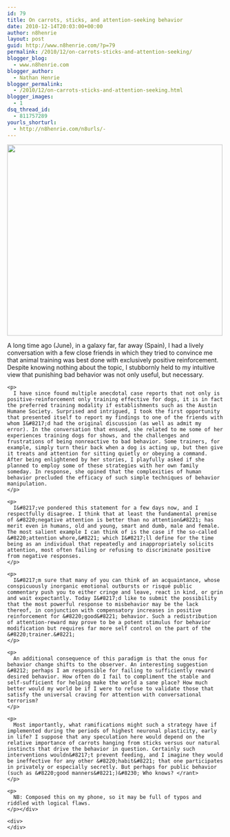 ```yaml
---
id: 79
title: On carrots, sticks, and attention-seeking behavior
date: 2010-12-14T20:03:00+00:00
author: n8henrie
layout: post
guid: http://www.n8henrie.com/?p=79
permalink: /2010/12/on-carrots-sticks-and-attention-seeking/
blogger_blog:
  - www.n8henrie.com
blogger_author:
  - Nathan Henrie
blogger_permalink:
  - /2010/12/on-carrots-sticks-and-attention-seeking.html
blogger_images:
  - 1
dsq_thread_id:
  - 811757289
yourls_shorturl:
  - http://n8henrie.com/n8urls/-
---
```

<div>
  <a href="http://www.n8henrie.com/wp-content/uploads/2012/09/p2261.jpg.scaled5001.jpg"><img src="http://www.n8henrie.com/wp-content/uploads/2012/09/p2261.jpg.scaled5001.jpg" width="500" height="444" /></a> 
  
  <p>
    A long time ago (June), in a galaxy far, far away (Spain), I had a lively conversation with a few close friends in which they tried to convince me that animal training was best done with exclusively positive reinforcement. Despite knowing nothing about the topic, I stubbornly held to my intuitive view that punishing bad behavior was not only useful, but necessary. 
    
    <p>
      I have since found multiple anecdotal case reports that not only is positive-reinforcement only training effective for dogs, it is in fact the preferred training modality if establishments such as the Austin Humane Society. Surprised and intrigued, I took the first opportunity that presented itself to report my findings to one of the friends with whom I&#8217;d had the original discussion (as well as admit my error). In the conversation that ensued, she related to me some of her experiences training dogs for shows, and the challenges and frustrations of being nonreactive to bad behavior. Some trainers, for example, simply turn their back when a dog is acting up, but then give it treats and attention for sitting quietly or obeying a command. After being enlightened by her stories, I playfully asked if she planned to employ some of these strategies with her own family someday. In response, she opined that the complexities of human behavior precluded the efficacy of such simple techniques of behavior manipulation.
    </p>
    
    <p>
      I&#8217;ve pondered this statement for a few days now, and I respectfully disagree. I think that at least the fundamental premise of &#8220;negative attention is better than no attention&#8221; has merit even in humans, old and young, smart and dumb, male and female. The most salient example I can think of is the case if the so-called &#8220;attention whore,&#8221; which I&#8217;ll define for the time being as an individual that repeatedly and inappropriately solicits attention, most often failing or refusing to discriminate positive from negative responses.
    </p>
    
    <p>
      I&#8217;m sure that many of you can think of an acquaintance, whose conspicuously inorganic emotional outbursts or risqué public commentary push you to either cringe and leave, react in kind, or grin and wait expectantly. Today I&#8217;d like to submit the possibility that the most powerful response to misbehavior may be the lack thereof, in conjunction with compensatory increases in positive reinforcement for &#8220;good&#8221; behavior. Such a redistribution of attention-reward may prove to be a potent stimulus for behavior modification but requires far more self control on the part of the &#8220;trainer.&#8221;
    </p>
    
    <p>
      An additional consequence of this paradigm is that the onus for behavior change shifts to the observer. An interesting suggestion &#8212; perhaps I am responsible for failing to sufficiently reward desired behavior. How often do I fail to compliment the stable and self-sufficient for helping make the world a sane place? How much better would my world be if I were to refuse to validate those that satisfy the universal craving for attention with conversational terrorism?
    </p>
    
    <p>
      Most importantly, what ramifications might such a strategy have if implemented during the periods of highest neuronal plasticity, early in life? I suppose that any speculation here would depend on the relative importance of carrots hanging from sticks versus our natural instincts that drive the behavior in question. Certainly such interventions wouldn&#8217;t prevent feeding, and I imagine they would be ineffective for any other &#8220;habit&#8221; that one participates in privately or especially secretly. But perhaps for public behavior (such as &#8220;good manners&#8221;)&#8230; Who knows? </rant>
    </p>
    
    <p>
      NB: Composed this on my phone, so it may be full of typos and riddled with logical flaws.
    </p></div> 
    
    <div>
    </div>
